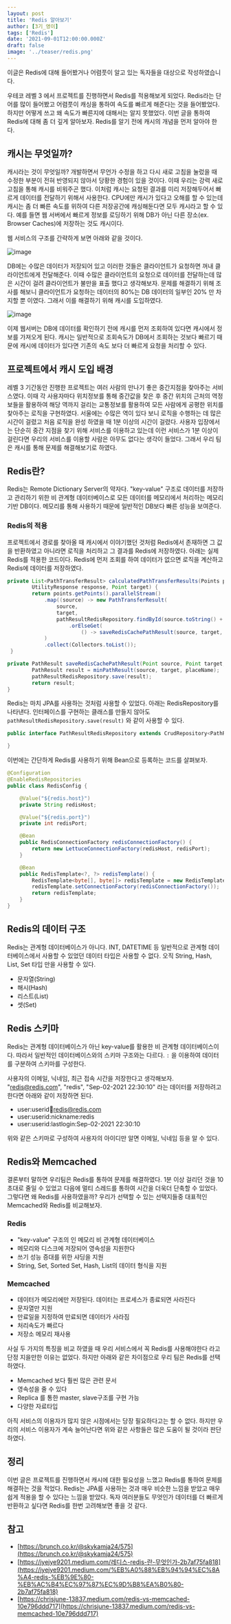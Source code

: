 ```yaml
---
layout: post
title: 'Redis 알아보기'
author: [3기_영이]
tags: ['Redis']
date: '2021-09-01T12:00:00.000Z'
draft: false
image: '../teaser/redis.png'
---
```



이글은 Redis에 대해 들어봤거나 어렴풋이 알고 있는 독자들을 대상으로 작성하였습니다.

우테코 레벨 3 에서 프로젝트를 진행하면서 Redis를 적용해보게 되었다. Redis라는 단어를 많이 들어봤고 어렴풋이 캐싱을 통하여 속도를 빠르게 해준다는 것을 들어봤었다. 하지만 어떻게 쓰고 왜 속도가 빠른지에 대해서는 알지 못했었다. 이번 글을 통하여 Redis에 대해 좀 더 깊게 알아보자. Redis를 알기 전에 캐시의 개념을 먼저 알아야 한다.

## 캐시는 무엇일까?

캐시라는 것이 무엇일까? 개발하면서 무언가 수정을 하고 다시 새로 고침을 눌렀을 때 수정한 부분이 전혀 반영되지 않아서 당황한 경험이 있을 것이다. 이때 우리는 강력 새로 고침을 통해 캐시를 비워주곤 했다. 이처럼 캐시는 요청된 결과를 미리 저장해두어서 빠르게 데이터를 전달하기 위해서 사용한다. CPU에만 캐시가 있다고 오해를 할 수 있는데 캐시는 좀 더 빠른 속도를 위하여 다른 저장공간에 캐싱해둔다면 모두 캐시라고 할 수 있다. 예를 들면 웹 서버에서 빠르게 정보를 로딩하기 위해 DB가 아닌 다른 장소(ex. Browser Caches)에 저장하는 것도 캐시이다.

웹 서비스의 구조를 간략하게 보면 아래와 같을 것이다.

![image](https://user-images.githubusercontent.com/63634505/131674382-eeee191f-70a9-47a2-ba10-22650a700970.png)

DB에는 수많은 데이터가 저장되어 있고 이러한 것들은 클라이언트가 요청하면 꺼내 클라이언트에게 전달해준다. 이때 수많은 클라이언트의 요청으로 데이터를 전달하는데 많은 시간이 걸려 클라이언트가 불만을 표출 했다고 생각해보자. 문제를 해결하기 위해 조사를 해보니 클라이언트가 요청하는 데이터의 80%는 DB 데이터의 일부인 20% 만 차지할 뿐 이였다. 그래서 이를 해결하기 위해 캐시를 도입하였다.

![image](https://user-images.githubusercontent.com/63634505/131674277-f0f6036e-7115-423e-855f-96284e2abc25.png)

이제 웹서버는 DB에 데이터를 확인하기 전에 캐시를 먼저 조회하여 있다면 캐시에서 정보를 가져오게 된다. 캐시는 일반적으로 조회속도가 DB에서 조회하는 것보다 빠르기 때문에 캐시에 데이터가 있다면 기존의 속도 보다 더 빠르게 요청을 처리할 수 있다.

## 프로젝트에서 캐시 도입 배경

레벨 3 기간동안 진행한 프로젝트는 여러 사람의 만나기 좋은 중간지점을 찾아주는 서비스였다. 이때 각 사용자마다 위치정보를 통해 중간값을 찾은 후 중간 위치의 근처의 역정보들을 활용하여 해당 역까지 걸리는 교통정보를 활용하여 모든 사람에게 공평한 위치를 찾아주는 로직을 구현하였다. 서울에는 수많은 역이 있다 보니 로직을 수행하는 데 많은 시간이 걸렸고 처음 로직을 완성 하였을 때 1분 이상의 시간이 걸렸다. 사용자 입장에서는 단순히 중간 지점을 찾기 위해 서비스를 이용하고 있는데 이런 서비스가 1분 이상이 걸린다면 우리의 서비스를 이용할 사람은 아무도 없다는 생각이 들었다. 그래서 우리 팀은 캐시를 통해 문제를 해결해보기로 하였다.

## Redis란?

Redis는 Remote Dictionary Server의 약자다. "key-value" 구조로 데이터를 저장하고 관리하기 위한 비 관계형 데이터베이스로 모든 데이터를 메모리에서 처리하는 메모리 기반 DB이다. 메모리를 통해 사용하기 때문에 일반적인 DB보다 빠른 성능을 보여준다.

### Redis의 적용

프로젝트에서 경로를 찾아올 때 캐시에서 이야기했던 것처럼 Redis에서 존재하면 그 값을 반환하였고 아니라면 로직을 처리하고 그 결과를 Redis에 저장하였다. 아래는 실제 Redis를 적용한 코드이다. Redis에 먼저 조회를 하여 데이터가 없으면 로직을 계산하고 Redis에 데이터를 저장하였다.

```java
private List<PathTransferResult> calculatedPathTransferResults(Points points,
        UtilityResponse response, Point target) {
        return points.getPoints().parallelStream()
            .map((source) -> new PathTransferResult(
                source,
                target,
                pathResultRedisRepository.findById(source.toString() + target)
                    .orElseGet(
                        () -> saveRedisCachePathResult(source, target, response.getPlaceName())))
            )
            .collect(Collectors.toList());
 }

private PathResult saveRedisCachePathResult(Point source, Point target, String placeName) {
        PathResult result = minPathResult(source, target, placeName);
        pathResultRedisRepository.save(result);
        return result;
}
```

Redis는 마치 JPA를 사용하는 것처럼 사용할 수 있었다. 아래는 RedisRepository를 나타낸다. 인터페이스를 구현하는 클래스를 만들지 않아도 `pathResultRedisRepository.save(result)` 와 같이 사용할 수 있다.

```java
public interface PathResultRedisRepository extends CrudRepository<PathResult, String> {

}
```
이번에는 간단하게 Redis를 사용하기 위해 Bean으로 등록하는 코드를 살펴보자.
```java
@Configuration
@EnableRedisRepositories
public class RedisConfig {

    @Value("${redis.host}")
    private String redisHost;

    @Value("${redis.port}")
    private int redisPort;

    @Bean
    public RedisConnectionFactory redisConnectionFactory() {
        return new LettuceConnectionFactory(redisHost, redisPort);
    }

    @Bean
    public RedisTemplate<?, ?> redisTemplate() {
        RedisTemplate<byte[], byte[]> redisTemplate = new RedisTemplate<>();
        redisTemplate.setConnectionFactory(redisConnectionFactory());
        return redisTemplate;
    }
}

```
## Redis의 데이터 구조

Redis는 관계형 데이터베이스가 아니다. INT, DATETIME 등 일반적으로 관계형 데이터베이스에서 사용할 수 있었던 데이터 타입은 사용할 수 없다. 오직 String, Hash, List, Set 타입 만을 사용할 수 있다.

- 문자열(String)
- 해시(Hash)
- 리스트(List)
- 셋(Set)

## Redis 스키마

Redis는 관계형 데이터베이스가 아닌 key-value를 활용한 비 관계형 데이터베이스이다. 따라서 일반적인 데이터베이스와의 스키마 구조와는 다르다. `:` 을 이용하여 데이터를 구분하여 스키마를 구성한다.

사용자의 이메일, 닉네임, 최근 접속 시간을 저장한다고 생각해보자. "redis@redis.com", "redis", "Sep-02-2021 22:30:10" 라는 데이터를 저장하려고 한다면 아래와 같이 저장하면 된다.

- user:userid:email:redis@redis.com
- user:userid:nickname:redis
- user:userid:lastlogin:Sep-02-2021 22:30:10

위와 같은 스키마로 구성하여 사용자의 아이디만 알면 이메일, 닉네임 등을 알 수 있다.

## Redis와 Memcached

결론부터 말하면 우리팀은 Redis를 통하여 문제를 해결하였다. 1분 이상 걸리던 것을 10초대로 줄일 수 있었고 다음에 멀티 스레드를 통하여 시간을 더욱더 단축할 수 있었다. 그렇다면 왜 Redis를 사용하였을까? 우리가 선택할 수 있는 선택지들중 대표적인 Memcached와 Redis를 비교해보자.

### Redis

- "key-value" 구조의 인 메모리 비 관계형 데이터베이스
- 메모리와 디스크에 저장되어 영속성을 지원한다
- 쓰기 성능 증대를 위한 샤딩을 지원
- String, Set, Sorted Set, Hash, List의 데이터 형식을 지원

### Memcached

- 데이터가 메모리에만 저장된다. 데이터는 프로세스가 종료되면 사라진다
- 문자열만 지원
- 만료일을 지정하여 만료되면 데이터가 사라짐
- 처리속도가 빠르다
- 저장소 메모리 재사용

사실 두 가지의 특징을 비교 하였을 때 우리 서비스에서 꼭 Redis를 사용해야한다 라고 단정 지을만한 이유는 없었다. 하지만 아래와 같은 차이점으로 우리 팀은 Redis를 선택하였다.

- Memcached 보다 훨씬 많은 관련 문서
- 영속성을 줄 수 있다
- Replica 를 통한 master, slave구조를 구현 가능
- 다양한 자료타입

아직 서비스의 이용자가 많지 않은 시점에서는 당장 필요하다고는 할 수 없다. 하지만 우리의 서비스 이용자가 계속 늘어난다면 위와 같은 사항들은 많은 도움이 될 것이라 판단하였다.

## 정리

이번 글은 프로젝트를 진행하면서 캐시에 대한 필요성을 느꼈고 Redis를 통하여 문제를 해결하는 것을 적었다. Redis는 JPA를 사용하는 것과 매우 비슷한 느낌을 받았고 매우 쉽게 적용을 할 수 있다는 느낌을 받았다. 독자 여러분들도 무엇인가 데이터를 더 빠르게 반환하고 싶다면 Redis를 한번 고려해보면 좋을 것 같다.

## 참고

- [https://brunch.co.kr/@skykamja24/575](https://brunch.co.kr/@skykamja24/575)
- [https://jyejye9201.medium.com/레디스-redis-란-무엇인가-2b7af75fa818](https://jyejye9201.medium.com/%EB%A0%88%EB%94%94%EC%8A%A4-redis-%EB%9E%80-%EB%AC%B4%EC%97%87%EC%9D%B8%EA%B0%80-2b7af75fa818)
- [https://chrisjune-13837.medium.com/redis-vs-memcached-10e796ddd717](https://chrisjune-13837.medium.com/redis-vs-memcached-10e796ddd717)
